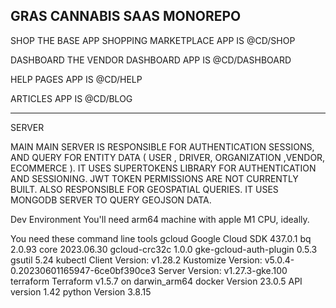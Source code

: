 ## GRAS CANNABIS SAAS MONOREPO

SHOP
THE BASE APP SHOPPING MARKETPLACE APP IS @CD/SHOP

DASHBOARD
THE VENDOR DASHBOARD APP IS @CD/DASHBOARD

HELP PAGES APP IS @CD/HELP

ARTICLES APP IS @CD/BLOG

---

SERVER

MAIN
MAIN SERVER IS RESPONSIBLE FOR AUTHENTICATION SESSIONS, AND QUERY FOR ENTITY DATA ( USER , DRIVER, ORGANIZATION ,VENDOR, ECOMMERCE ). IT USES SUPERTOKENS LIBRARY FOR AUTHENTICATION AND SESSIONING. JWT TOKEN PERMISSIONS ARE NOT CURRENTLY BUILT.
ALSO RESPONSIBLE FOR GEOSPATIAL QUERIES. IT USES MONGODB SERVER TO QUERY GEOJSON DATA.

Dev Environment
You'll need arm64 machine with apple M1 CPU, ideally.

You need these command line tools
gcloud
Google Cloud SDK 437.0.1
bq 2.0.93
core 2023.06.30
gcloud-crc32c 1.0.0
gke-gcloud-auth-plugin 0.5.3
gsutil 5.24
kubectl
Client Version: v1.28.2
Kustomize Version: v5.0.4-0.20230601165947-6ce0bf390ce3
Server Version: v1.27.3-gke.100
terraform
Terraform v1.5.7
on darwin_arm64
docker
Version 23.0.5
API version 1.42
python
Version 3.8.15
